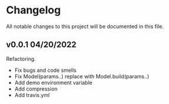 # Changelog

All notable changes to this project will be documented in this file.

## v0.0.1 04/20/2022

Refactoring.

- Fix bugs and code smells
- Fix Model(params..) replace with Model.build(params..)
- Add demo environment variable
- Add compression
- Add travis.yml